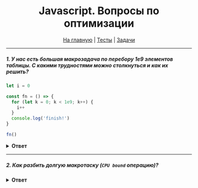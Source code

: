 <div align="center">

<h1>Javascript. Вопросы по оптимизации</h1>

<a href="https://github.com/dollaween/javascript-questions">На главную</a> | <a href="https://github.com/dollaween/javascript-tests">Тесты</a> | <a href="https://github.com/dollaween/javascript-tests">Задачи</a>

</div>

---

##### 1. У нас есть большая макрозадача по перебору 1e9 элементов таблицы. С какими трудностями можно столкнуться и как их решить?
```js
let i = 0

const fn = () => {
  for (let k = 0; k < 1e9; k++) {
    i++
  }
  console.log('finish!')
}

fn()
```
<details><summary><b>Ответ</b></summary>
<p>

Пока движок занят перебором элементов, он не может делать ничего связанного с DOM, не может обрабатывать пользовательские события и т.д.

Для оптимизации такой задачи её нужно разбить на несколько задач. Теперь, если новая сторонняя задача появляется (например, событие `onclick`), пока движок занят выполнением первой части, то она становится в очередь и будет выполнена, когда первая часть будет завершена.

```js
let i = 0

const fn = () => {
  if (i < 1e9 - 1e6) {
    setTimeout(fn)
  }

  do {
    i++
  } while (i % 1e6 != 0)

  if (i == 1e9) {
    console.log('finish!')
  }
}

fn()
```

При такой реализации вызов `setTimeout` лучше выносить вверх, так как у браузера есть минимальная задержка в 4 миллисекунды при множестве вложенных вызовов `setTimeout`. Поэтому чем раньше мы запланируем выполнение — тем быстрее выполнится код.

</p>
</details>

---

##### 2. Как разбить долгую макротаску (`CPU bound` операцию)?
<details><summary><b>Ответ</b></summary>
<p>

1. Если во время операции мы изменяем `DOM`, то используем `requestAnimationFrame`
2. Если задача неприоритетная, недолгая и не тяжелая, которая будет не слишком нагружать CPU, то используем `requestIdleCallback`
3. Если у нас большая мощная задача, которую надо исполнять постоянно, тогда используем WebWorkers. Другого выхода нет

[Иван Тулуп: асинхронщина в JS под капотом](https://habr.com/ru/company/oleg-bunin/blog/417461/)

</p>
</details>

